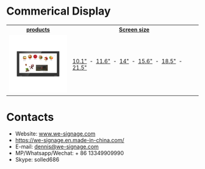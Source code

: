 # Commerical Display


<table textalign="center">
<tr>
    <th><a href="">products</a></th>
    <th><a href="">Screen size</a></th>
    
</tr>
<tr>
    <td width="33%"><a href="./zyx/"><img src="./zyx/img/main_p_3.jpg" width="100%" height="auto"/></a></td>
    <td width="73%">
        <a href="./zyx/specification/10.1.png">10.1"</a>&nbsp;&nbsp;-&nbsp;
        <a href="./zyx/specification/11.6.png">11.6"</a>&nbsp;&nbsp;-&nbsp;
         <a href="./zyx/specification/14.png">14"</a>&nbsp;&nbsp;-&nbsp;
          <a href="./zyx/specification/15.6.png">15.6"</a>&nbsp;&nbsp;-&nbsp;
           <a href="./zyx/specification/18.5.png">18.5"</a>&nbsp;&nbsp;-&nbsp;
            <a href="./zyx/specification/21.5.png">21.5"</a>
    </td>
   
</tr>

</table>

# Contacts

- Website: www.we-signage.com
- https://we-signage.en.made-in-china.com/
- E-mail: dennis@we-signage.com
- MP/Whatsapp/Wechat: + 86 13349909990
- Skype: solled686
